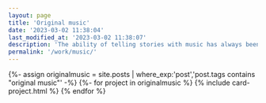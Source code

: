 ```yaml
---
layout: page
title: 'Original music'
date: '2023-03-02 11:38:04'
last_modified_at: '2023-03-02 11:38:07'
description: 'The ability of telling stories with music has always been a huge evocative magnet, hence why the concept album is my favorite medium.'
permalink: '/work/music/'
---
```

{%- assign originalmusic = site.posts | where_exp:'post','post.tags contains "original music"' -%}
{%- for project in originalmusic %}
{% include card-project.html %}
{% endfor %}
